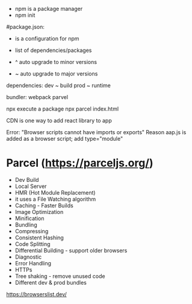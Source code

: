- npm is a package manager
- npm init


#package.json:
- is a configuration for npm
- list of dependencies/packages

- ^ auto upgrade to minor versions
- ~ auto upgrade to major versions

dependencies:
    dev ~ build
    prod ~ runtime

bundler:
    webpack
    parvel

npx
    execute a package
    npx parcel index.html


CDN is one way to add react library to app

Error: "Browser scripts cannot have imports or exports"
Reason aap.js is added as a browser script; add type="module"



# Parcel (https://parceljs.org/)
- Dev Build
- Local Server
- HMR (Hot Module Replacement)
- it uses a File Watching algorithm
- Caching - Faster Builds
- Image Optimization
- Minification
- Bundling
- Compressing
- Consistent Hashing
- Code Splitting
- Differential Building - support older browsers
- Diagnostic
- Error Handling
- HTTPs
- Tree shaking - remove unused code
- Different dev & prod bundles



https://browserslist.dev/